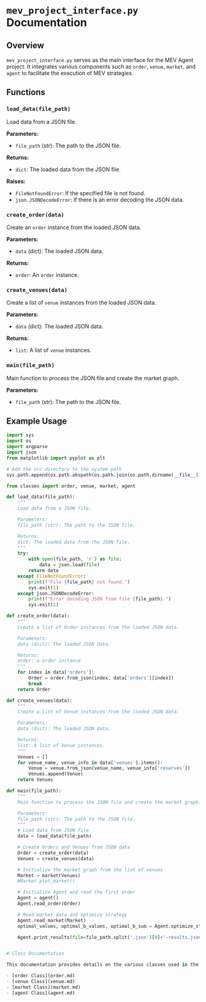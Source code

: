 # `mev_project_interface.py` Documentation

## Overview

`mev_project_interface.py` serves as the main interface for the MEV Agent project. It integrates various components such as `order`, `venue`, `market`, and `agent` to facilitate the execution of MEV strategies.

## Functions

### `load_data(file_path)`

Load data from a JSON file.

**Parameters:**
- `file_path` (str): The path to the JSON file.

**Returns:**
- `dict`: The loaded data from the JSON file.

**Raises:**
- `FileNotFoundError`: If the specified file is not found.
- `json.JSONDecodeError`: If there is an error decoding the JSON data.

### `create_order(data)`

Create an `order` instance from the loaded JSON data.

**Parameters:**
- `data` (dict): The loaded JSON data.

**Returns:**
- `order`: An `order` instance.

### `create_venues(data)`

Create a list of `venue` instances from the loaded JSON data.

**Parameters:**
- `data` (dict): The loaded JSON data.

**Returns:**
- `list`: A list of `venue` instances.

### `main(file_path)`

Main function to process the JSON file and create the market graph.

**Parameters:**
- `file_path` (str): The path to the JSON file.

## Example Usage

```python
import sys
import os
import argparse
import json
from matplotlib import pyplot as plt

# Add the src directory to the system path
sys.path.append(os.path.abspath(os.path.join(os.path.dirname(__file__), '../')))

from classes import order, venue, market, agent

def load_data(file_path):
    """
    Load data from a JSON file.

    Parameters:
    file_path (str): The path to the JSON file.

    Returns:
    dict: The loaded data from the JSON file.
    """
    try:
        with open(file_path, 'r') as file:
            data = json.load(file)
        return data
    except FileNotFoundError:
        print(f"File {file_path} not found.")
        sys.exit(1)
    except json.JSONDecodeError:
        print(f"Error decoding JSON from file {file_path}.")
        sys.exit(1)

def create_order(data):
    """
    Create a list of Order instances from the loaded JSON data.

    Parameters:
    data (dict): The loaded JSON data.

    Returns:
    order: a order instance
    """
    for index in data['orders']:
        Order = order.from_json(index, data['orders'][index])
        break
    return Order

def create_venues(data):
    """
    Create a list of Venue instances from the loaded JSON data.

    Parameters:
    data (dict): The loaded JSON data.

    Returns:
    list: A list of Venue instances.
    """
    Venues = []
    for venue_name, venue_info in data['venues'].items():
        Venue = venue.from_json(venue_name, venue_info['reserves'])
        Venues.append(Venue)
    return Venues

def main(file_path):
    """
    Main function to process the JSON file and create the market graph.

    Parameters:
    file_path (str): The path to the JSON file.
    """
    # Load data from JSON file
    data = load_data(file_path)

    # Create Orders and Venues from JSON data
    Order = create_order(data)
    Venues = create_venues(data)

    # Initialize the market graph from the list of venues
    Market = market(Venues)
    #Market.plot_market()

    # Initialize Agent and read the first order
    Agent = agent()
    Agent.read_order(Order)

    # Read market data and optimize strategy
    Agent.read_market(Market)
    optimal_values, optimal_b_values, optimal_b_sum = Agent.optimize_strategy()

    Agent.print_results(file=file_path.split('.json')[0]+'-results.json')


# Class Documentation

This documentation provides details on the various classes used in the MEV Agent project.

- [order Class](order.md)
- [venue Class](venue.md)
- [market Class](market.md)
- [agent Class](agent.md)

